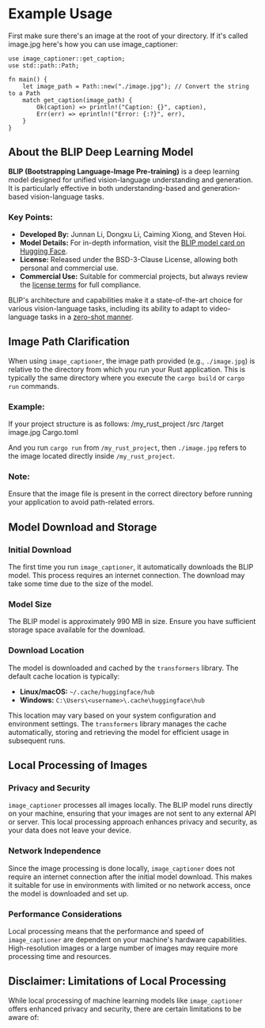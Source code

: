 # Example Usage
First make sure there's an image at the root of your directory. If it's called image.jpg here's how you can use image_captioner:
```
use image_captioner::get_caption;
use std::path::Path;

fn main() {
    let image_path = Path::new("./image.jpg"); // Convert the string to a Path
    match get_caption(image_path) {
        Ok(caption) => println!("Caption: {}", caption),
        Err(err) => eprintln!("Error: {:?}", err),
    }
}
```

## About the BLIP Deep Learning Model

**BLIP (Bootstrapping Language-Image Pre-training)** is a deep learning model designed for unified vision-language understanding and generation. It is particularly effective in both understanding-based and generation-based vision-language tasks.

### Key Points:
- **Developed By:** Junnan Li, Dongxu Li, Caiming Xiong, and Steven Hoi.
- **Model Details:** For in-depth information, visit the [BLIP model card on Hugging Face](https://huggingface.co/Salesforce/blip-image-captioning-base).
- **License:** Released under the BSD-3-Clause License, allowing both personal and commercial use.
- **Commercial Use:** Suitable for commercial projects, but always review the [license terms](https://huggingface.co/Salesforce/blip-image-captioning-base/blob/main/LICENSE) for full compliance.

BLIP's architecture and capabilities make it a state-of-the-art choice for various vision-language tasks, including its ability to adapt to video-language tasks in a [zero-shot manner](https://towardsdatascience.com/understanding-zero-shot-learning-making-ml-more-human-4653ac35ccab).

## Image Path Clarification

When using `image_captioner`, the image path provided (e.g., `./image.jpg`) is relative to the directory from which you run your Rust application. This is typically the same directory where you execute the `cargo build` or `cargo run` commands.

### Example:
If your project structure is as follows:
/my_rust_project
/src
/target
image.jpg
Cargo.toml

And you run `cargo run` from `/my_rust_project`, then `./image.jpg` refers to the image located directly inside `/my_rust_project`.

### Note:
Ensure that the image file is present in the correct directory before running your application to avoid path-related errors.

## Model Download and Storage

### Initial Download
The first time you run `image_captioner`, it automatically downloads the BLIP model. This process requires an internet connection. The download may take some time due to the size of the model.

### Model Size
The BLIP model is approximately 990 MB in size. Ensure you have sufficient storage space available for the download.

### Download Location
The model is downloaded and cached by the `transformers` library. The default cache location is typically:
- **Linux/macOS:** `~/.cache/huggingface/hub`
- **Windows:** `C:\Users\<username>\.cache\huggingface\hub`

This location may vary based on your system configuration and environment settings. The `transformers` library manages the cache automatically, storing and retrieving the model for efficient usage in subsequent runs.

## Local Processing of Images

### Privacy and Security
`image_captioner` processes all images locally. The BLIP model runs directly on your machine, ensuring that your images are not sent to any external API or server. This local processing approach enhances privacy and security, as your data does not leave your device.

### Network Independence
Since the image processing is done locally, `image_captioner` does not require an internet connection after the initial model download. This makes it suitable for use in environments with limited or no network access, once the model is downloaded and set up.

### Performance Considerations
Local processing means that the performance and speed of `image_captioner` are dependent on your machine's hardware capabilities. High-resolution images or a large number of images may require more processing time and resources.

## Disclaimer: Limitations of Local Processing

While local processing of machine learning models like `image_captioner` offers enhanced privacy and security, there are certain limitations to be aware of: